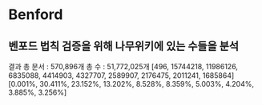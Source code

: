 # Benford
벤포드 법칙 검증을 위해 나무위키에 있는 수들을 분석
---------
결과
총 문서 : 570,896개
총 수 : 51,772,025개
[496, 15744218, 11986126, 6835088, 4414903, 4327707, 2589907, 2176475, 2011241, 1685864]
[0.001%, 30.411%, 23.152%, 13.202%, 8.528%, 8.359%, 5.003%, 4.204%, 3.885%, 3.256%]

